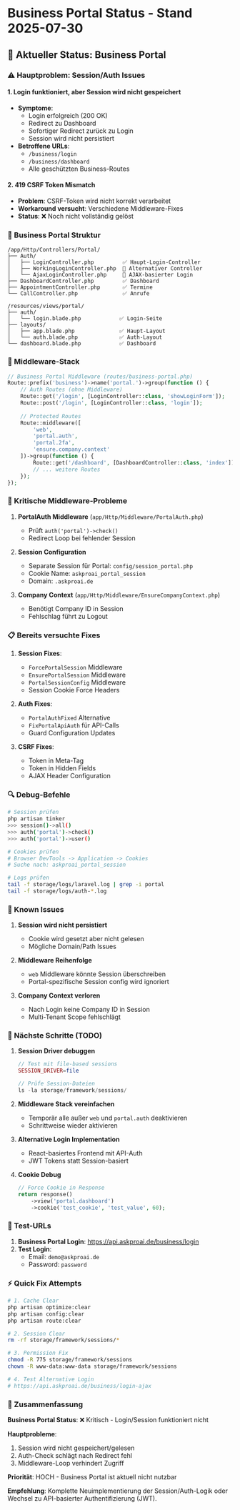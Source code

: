 # Business Portal Status - Stand 2025-07-30

## 🎯 Aktueller Status: Business Portal

### ⚠️ Hauptproblem: Session/Auth Issues

#### 1. **Login funktioniert, aber Session wird nicht gespeichert**
- **Symptome**: 
  - Login erfolgreich (200 OK)
  - Redirect zu Dashboard
  - Sofortiger Redirect zurück zu Login
  - Session wird nicht persistiert
- **Betroffene URLs**:
  - `/business/login`
  - `/business/dashboard`
  - Alle geschützten Business-Routes

#### 2. **419 CSRF Token Mismatch**
- **Problem**: CSRF-Token wird nicht korrekt verarbeitet
- **Workaround versucht**: Verschiedene Middleware-Fixes
- **Status**: ❌ Noch nicht vollständig gelöst

### 📁 Business Portal Struktur

```
/app/Http/Controllers/Portal/
├── Auth/
│   ├── LoginController.php         ✅ Haupt-Login-Controller
│   ├── WorkingLoginController.php  🔧 Alternativer Controller
│   └── AjaxLoginController.php     🔧 AJAX-basierter Login
├── DashboardController.php         ✅ Dashboard
├── AppointmentController.php       ✅ Termine
└── CallController.php              ✅ Anrufe

/resources/views/portal/
├── auth/
│   └── login.blade.php            ✅ Login-Seite
├── layouts/
│   ├── app.blade.php              ✅ Haupt-Layout
│   └── auth.blade.php             ✅ Auth-Layout
└── dashboard.blade.php            ✅ Dashboard
```

### 🔧 Middleware-Stack

```php
// Business Portal Middleware (routes/business-portal.php)
Route::prefix('business')->name('portal.')->group(function () {
    // Auth Routes (ohne Middleware)
    Route::get('/login', [LoginController::class, 'showLoginForm']);
    Route::post('/login', [LoginController::class, 'login']);
    
    // Protected Routes
    Route::middleware([
        'web',
        'portal.auth',
        'portal.2fa',
        'ensure.company.context'
    ])->group(function () {
        Route::get('/dashboard', [DashboardController::class, 'index']);
        // ... weitere Routes
    });
});
```

### 🚨 Kritische Middleware-Probleme

1. **PortalAuth Middleware** (`app/Http/Middleware/PortalAuth.php`)
   - Prüft `auth('portal')->check()`
   - Redirect Loop bei fehlender Session

2. **Session Configuration**
   - Separate Session für Portal: `config/session_portal.php`
   - Cookie Name: `askproai_portal_session`
   - Domain: `.askproai.de`

3. **Company Context** (`app/Http/Middleware/EnsureCompanyContext.php`)
   - Benötigt Company ID in Session
   - Fehlschlag führt zu Logout

### 📋 Bereits versuchte Fixes

1. **Session Fixes**:
   - `ForcePortalSession` Middleware
   - `EnsurePortalSession` Middleware
   - `PortalSessionConfig` Middleware
   - Session Cookie Force Headers

2. **Auth Fixes**:
   - `PortalAuthFixed` Alternative
   - `FixPortalApiAuth` für API-Calls
   - Guard Configuration Updates

3. **CSRF Fixes**:
   - Token in Meta-Tag
   - Token in Hidden Fields
   - AJAX Header Configuration

### 🔍 Debug-Befehle

```bash
# Session prüfen
php artisan tinker
>>> session()->all()
>>> auth('portal')->check()
>>> auth('portal')->user()

# Cookies prüfen
# Browser DevTools -> Application -> Cookies
# Suche nach: askproai_portal_session

# Logs prüfen
tail -f storage/logs/laravel.log | grep -i portal
tail -f storage/logs/auth-*.log
```

### 🐛 Known Issues

1. **Session wird nicht persistiert**
   - Cookie wird gesetzt aber nicht gelesen
   - Mögliche Domain/Path Issues

2. **Middleware Reihenfolge**
   - `web` Middleware könnte Session überschreiben
   - Portal-spezifische Session config wird ignoriert

3. **Company Context verloren**
   - Nach Login keine Company ID in Session
   - Multi-Tenant Scope fehlschlägt

### 🚀 Nächste Schritte (TODO)

1. **Session Driver debuggen**
   ```php
   // Test mit file-based sessions
   SESSION_DRIVER=file
   
   // Prüfe Session-Dateien
   ls -la storage/framework/sessions/
   ```

2. **Middleware Stack vereinfachen**
   - Temporär alle außer `web` und `portal.auth` deaktivieren
   - Schrittweise wieder aktivieren

3. **Alternative Login Implementation**
   - React-basiertes Frontend mit API-Auth
   - JWT Tokens statt Session-basiert

4. **Cookie Debug**
   ```php
   // Force Cookie in Response
   return response()
       ->view('portal.dashboard')
       ->cookie('test_cookie', 'test_value', 60);
   ```

### 📝 Test-URLs

1. **Business Portal Login**: https://api.askproai.de/business/login
2. **Test Login**: 
   - Email: `demo@askproai.de`
   - Password: `password`

### ⚡ Quick Fix Attempts

```bash
# 1. Cache Clear
php artisan optimize:clear
php artisan config:clear
php artisan route:clear

# 2. Session Clear
rm -rf storage/framework/sessions/*

# 3. Permission Fix
chmod -R 775 storage/framework/sessions
chown -R www-data:www-data storage/framework/sessions

# 4. Test Alternative Login
# https://api.askproai.de/business/login-ajax
```

### 🎯 Zusammenfassung

**Business Portal Status**: ❌ Kritisch - Login/Session funktioniert nicht

**Hauptprobleme**:
1. Session wird nicht gespeichert/gelesen
2. Auth-Check schlägt nach Redirect fehl
3. Middleware-Loop verhindert Zugriff

**Priorität**: HOCH - Business Portal ist aktuell nicht nutzbar

**Empfehlung**: Komplette Neuimplementierung der Session/Auth-Logik oder Wechsel zu API-basierter Authentifizierung (JWT).
